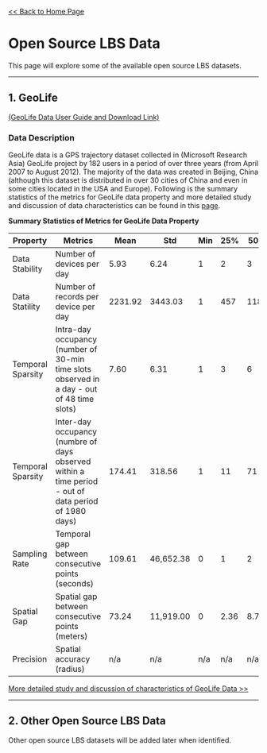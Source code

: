
[<< Back to Home Page](README.md)

# Open Source LBS Data
This page will explore some of the available open source LBS datasets.

---

## 1. GeoLife

[(GeoLife Data User Guide and Download Link)](https://www.microsoft.com/en-us/research/publication/geolife-gps-trajectory-dataset-user-guide/?msockid=0f4995297f3a650f12fc80447e91644b)

### Data Description
GeoLife data is a GPS trajectory dataset collected in (Microsoft Research Asia) GeoLife project by 182 users in a period of over three years (from April 2007 to August 2012). The majority of the data was created in Beijing, China (although this dataset is distributed in over 30 cities of China and even in some cities located in the USA and Europe). Following is the summary statistics of the metrics for GeoLife data property and more detailed study and discussion of data characteristics can be found in this [page](datapage_geolife.md).

**Summary Statistics of Metrics for GeoLife Data Property**

| Property | Metrics | Mean | Std | Min | 25% | 50% | 75% | Max |
|----------|---------|------|-----|-----|-----|-----|-----|-----|
| Data Stability | Number of devices per day | 5.93 | 6.24 | 1 | 2 | 3 | 8 | 29 |
| Data Statility | Number of records per device per day | 2231.92 | 3443.03 | 1 | 457 | 1183 | 2788 | 59769 |
| Temporal Sparsity | Intra-day occupancy (number of 30-min time slots observed in a day - out of 48 time slots) | 7.60 | 6.31 | 1 | 3 | 6 | 10 | 48 |
| Temporal Sparsity | Inter-day occupancy (numbre of days observed within a time period - out of data period of 1980 days) | 174.41 | 318.56 | 1 | 11 | 71 | 167.50 | 1934 |
| Sampling Rate | Temporal gap between consecutive points (seconds) | 109.61 | 46,652.38 | 0 | 1 | 2 | 5 | 1,257,394 |
| Spatial Gap | Spatial gap between consecutive points (meters) | 73.24 | 11,919.00 | 0 | 2.36 | 8.73 | 17.64 | 11,129,650 |
| Precision |  Spatial accuracy (radius) | n/a | n/a | n/a | n/a | n/a | n/a | n/a |


[More detailed study and discussion of characteristics of GeoLife Data >>](datapage_geolife.md) 

---
## 2. Other Open Source LBS Data

Other open source LBS datasets will be added later when identified.


